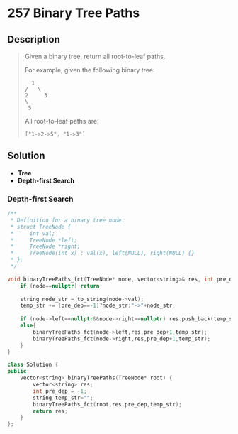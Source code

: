 # 257 Binary Tree Paths

## Description

>Given a binary tree, return all root-to-leaf paths.
>
>For example, given the following binary tree:
>
>```
>   1
> /   \
>2     3
> \
>  5
>```
>
>All root-to-leaf paths are:
>
>```
>["1->2->5", "1->3"]
>```
>
>

## Solution

-  **Tree**
-  **Depth-first Search**


### Depth-first Search

```C++
/**
 * Definition for a binary tree node.
 * struct TreeNode {
 *     int val;
 *     TreeNode *left;
 *     TreeNode *right;
 *     TreeNode(int x) : val(x), left(NULL), right(NULL) {}
 * };
 */

void binaryTreePaths_fct(TreeNode* node, vector<string>& res, int pre_dep, string temp_str){
    if (node==nullptr) return;
    
    string node_str = to_string(node->val);
    temp_str += (pre_dep==-1)?node_str:"->"+node_str;
    
    if (node->left==nullptr&&node->right==nullptr) res.push_back(temp_str);
    else{
        binaryTreePaths_fct(node->left,res,pre_dep+1,temp_str);
        binaryTreePaths_fct(node->right,res,pre_dep+1,temp_str);
    }
}

class Solution {
public:
    vector<string> binaryTreePaths(TreeNode* root) {
        vector<string> res;
        int pre_dep = -1;
        string temp_str="";
        binaryTreePaths_fct(root,res,pre_dep,temp_str);
        return res;
    }
};
```